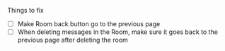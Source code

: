 Things to fix
- [ ] Make Room back button go to the previous page
- [ ] When deleting messages in the Room, make sure it goes back to the previous page after deleting the room